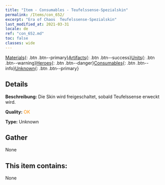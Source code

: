 ```yaml
---
title: "Item - Consumables - Teufelssense-Spezialskin"
permalink: /Items/con_652/
excerpt: "Era of Chaos  Teufelssense-Spezialskin"
last_modified_at: 2021-03-31
locale: de
ref: "con_652.md"
toc: false
classes: wide
---
```

 [Materials](/de/Items/){: .btn .btn--primary}[Artifacts](/de/Items/Artifacts/){: .btn .btn--success}[Units](/de/Items/Units/){: .btn .btn--warning}[Heroes](/de/Items/Heroes/){: .btn .btn--danger}[Consumables](/de/Items/Consumables/){: .btn .btn--info}[Unknown](/de/Items/Unknown/){: .btn .btn--primary}

## Details
 **Beschreibung:** Die Skin wird freigeschaltet, sobald Teufelssense erweckt wird.

 **Quality:** <span style="color: #FF8C00">OK</span>

 **Type:** Unknown

## Gather

  None

## This item contains:

  None


